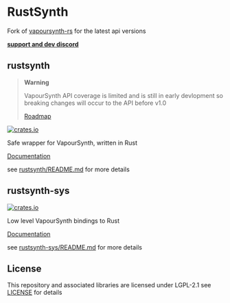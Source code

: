 # RustSynth

Fork of [vapoursynth-rs](https://github.com/YaLTeR/vapoursynth-rs) for the latest api versions

**[support and dev discord](https://discord.com/invite/5z3YhWstQr)**

## rustsynth

> **Warning**
> 
> VapourSynth API coverage is limited and is still in early devlopment so breaking changes will occur to the API before v1.0
>
> [Roadmap](https://github.com/animafps/rustsynth/issues/1)

[![crates.io](https://img.shields.io/crates/v/rustsynth.svg)](https://crates.io/crates/rustsynth)

Safe wrapper for VapourSynth, written in Rust

[Documentation](https://docs.rs/rustsynth)

see [rustsynth/README.md](./rustsynth/README.md) for more details

## rustsynth-sys

[![crates.io](https://img.shields.io/crates/v/rustsynth-sys.svg)](https://crates.io/crates/rustsynth-sys)

Low level VapourSynth bindings to Rust

[Documentation](https://docs.rs/rustsynth-sys)

see [rustsynth-sys/README.md](./rustsynth-sys/README.md) for more details

## License

This repository and associated libraries are licensed under LGPL-2.1 see [LICENSE](./LICENSE) for details

